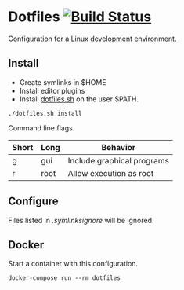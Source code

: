 # Dotfiles [![Build Status](https://travis-ci.org/sneivandt/dotfiles.svg?branch=master)](https://travis-ci.org/sneivandt/dotfiles)

Configuration for a Linux development environment.

## Install

* Create symlinks in $HOME
* Install editor plugins
* Install [dotfiles.sh](dotfiles.sh) on the user $PATH.

```
./dotfiles.sh install
```

Command line flags.

Short  | Long  | Behavior
-------|-------|---------
g      | gui   | Include graphical programs
r      | root  | Allow execution as root

## Configure

Files listed in *.symlinksignore* will be ignored.

## Docker

Start a container with this configuration.

```
docker-compose run --rm dotfiles
```
